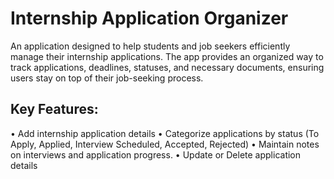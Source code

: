 # Internship Application Organizer

An application designed to help students and job seekers efficiently manage their
internship applications. The app provides an organized way to track applications, deadlines,
statuses, and necessary documents, ensuring users stay on top of their job-seeking process.

## Key Features:
• Add internship application details 
• Categorize applications by status (To Apply, Applied, Interview Scheduled, Accepted, Rejected)
• Maintain notes on interviews and application progress.
• Update or Delete application details

